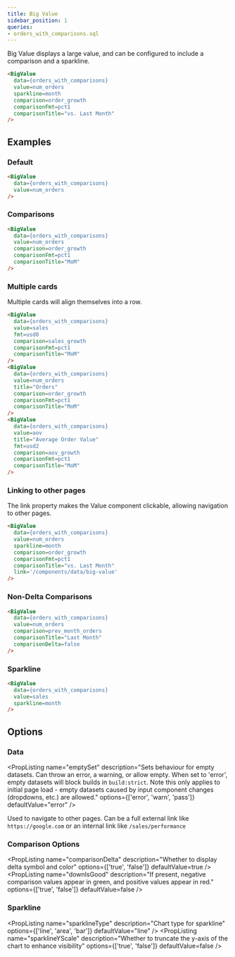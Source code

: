 ```yaml
---
title: Big Value
sidebar_position: 1
queries: 
- orders_with_comparisons.sql
---
```


Big Value displays a large value, and can be configured to include a comparison and a sparkline.

<DocTab>
    <div slot='preview'>
      <BigValue 
        data={orders_with_comparisons} 
        value=num_orders
        sparkline=month
        comparison=order_growth
        comparisonFmt=pct1
        comparisonTitle="vs. Last Month"
      />
    </div>

```markdown
<BigValue 
  data={orders_with_comparisons} 
  value=num_orders
  sparkline=month
  comparison=order_growth
  comparisonFmt=pct1
  comparisonTitle="vs. Last Month"
/>
```
</DocTab>

## Examples

### Default

<DocTab>
    <div slot='preview'>
      <BigValue 
        data={orders_with_comparisons} 
        value=num_orders
      />
    </div>

```markdown
<BigValue 
  data={orders_with_comparisons} 
  value=num_orders
/>
```
</DocTab>

### Comparisons

<DocTab>
    <div slot='preview'>
      <BigValue 
        data={orders_with_comparisons} 
        value=num_orders
        comparison=order_growth
        comparisonFmt=pct1
        comparisonTitle="MoM"
      />
    </div>

```markdown
<BigValue 
  data={orders_with_comparisons} 
  value=num_orders
  comparison=order_growth
  comparisonFmt=pct1
  comparisonTitle="MoM"
/>
```
</DocTab>

### Multiple cards

Multiple cards will align themselves into a row.

<DocTab>
    <div slot='preview'>
      <BigValue 
        data={orders_with_comparisons} 
        value=sales
        fmt=usd0
        comparison=sales_growth
        comparisonFmt=pct1
        comparisonTitle="MoM"
      />
      <BigValue 
        data={orders_with_comparisons} 
        value=num_orders
        title="Orders"
        comparison=order_growth
        comparisonFmt=pct1
        comparisonTitle="MoM"
      />
      <BigValue 
        data={orders_with_comparisons} 
        value=aov
        title="Average Order Value"
        fmt=usd2
        comparison=aov_growth
        comparisonFmt=pct1
        comparisonTitle="MoM"
      />
    </div>

```markdown
<BigValue 
  data={orders_with_comparisons} 
  value=sales
  fmt=usd0
  comparison=sales_growth
  comparisonFmt=pct1
  comparisonTitle="MoM"
/>
<BigValue 
  data={orders_with_comparisons} 
  value=num_orders
  title="Orders"
  comparison=order_growth
  comparisonFmt=pct1
  comparisonTitle="MoM"
/>
<BigValue 
  data={orders_with_comparisons} 
  value=aov
  title="Average Order Value"
  fmt=usd2
  comparison=aov_growth
  comparisonFmt=pct1
  comparisonTitle="MoM"
/>
```
</DocTab>

### Linking to other pages

The link property makes the Value component clickable, allowing navigation to other pages.

<DocTab>
    <div slot='preview'>
      <BigValue 
        data={orders_with_comparisons} 
        value=num_orders
        sparkline=month
        comparison=order_growth
        comparisonFmt=pct1
        comparisonTitle="vs. Last Month"
        link='/components/data/big-value'
      />
    </div>

```html
<BigValue 
  data={orders_with_comparisons} 
  value=num_orders
  sparkline=month
  comparison=order_growth
  comparisonFmt=pct1
  comparisonTitle="vs. Last Month"
  link='/components/data/big-value'
/>
```
</DocTab>

### Non-Delta Comparisons

<DocTab>
    <div slot='preview'>
      <BigValue 
        data={orders_with_comparisons} 
        value=num_orders
        comparison=prev_month_orders
        comparisonTitle="Last Month"
        comparisonDelta=false
      />
    </div>

```html
<BigValue 
  data={orders_with_comparisons} 
  value=num_orders
  comparison=prev_month_orders
  comparisonTitle="Last Month"
  comparisonDelta=false
/>
```
</DocTab>

### Sparkline

<DocTab>
    <div slot='preview'>
      <BigValue 
        data={orders_with_comparisons} 
        value=sales
        sparkline=month
      />
    </div>

```html
<BigValue 
  data={orders_with_comparisons} 
  value=sales
  sparkline=month
/>
```
</DocTab>

## Options

### Data

<PropListing
    name="data"
    description="Query name, wrapped in curly braces"
    required=true
    options="query name"
/>
<PropListing
    name="value"
    description="Column to pull the main value from."
    required=true
    options="column name"
/>
<PropListing
    name="title"
    description="Title of the card."
    options="string"
    defaultValue="Title of the value column."
/>
<PropListing
    name="minWidth"
    description="Overrides min-width of component"
    options="% or px value"
    defaultValue="18%"
/>
<PropListing
    name="maxWidth"
    description="Adds a max-width to the component"
    options="% or px value"
/>
<PropListing
    name="fmt"
    description="Sets format for the value (<a class=markdown href='/core-concepts/formatting'>see available formats<a/>)"
    options="Excel-style format | built-in format | custom format"
/>
<PropListing
    name="emptySet"
    description="Sets behaviour for empty datasets. Can throw an error, a warning, or allow empty. When set to 'error', empty datasets will block builds in `build:strict`. Note this only applies to initial page load - empty datasets caused by input component changes (dropdowns, etc.) are allowed."
    options={['error', 'warn', 'pass']}
    defaultValue="error"
/>
<PropListing
    name="emptyMessage"
    description="Text to display when an empty dataset is received - only applies when `emptySet` is 'warn' or 'pass', or when the empty dataset is a result of an input component change (dropdowns, etc.)."
    options="string"
    defaultValue="No records"
/>

<PropListing name="link">

Used to navigate to other pages. Can be a full external link like `https://google.com` or an internal link like `/sales/performance`
</PropListing>

### Comparison Options

<PropListing
    name="comparison"
    description="Column to pull the comparison value from."
    options="column name"
/>
<PropListing
    name="comparisonTitle"
    description="Text to the right of the comparison."
    options="string"
    defaultValue="Title of the comparison column."
/>
<PropListing
    name="comparisonDelta"
    description="Whether to display delta symbol and color"
    options={['true', 'false']}
    defaultValue=true
/>
<PropListing
    name="downIsGood"
    description="If present, negative comparison values appear in green, and positive values appear in red."
    options={['true', 'false']}
    defaultValue=false
/>
<PropListing
    name="neutralMin"
    description="Sets the bottom of the range for 'neutral' values - neutral values appear in grey rather than red or green"
    options="number"
    defaultValue=0
/>
<PropListing
    name="neutralMax"
    description="Sets the top of the range for 'neutral' values - neutral values appear in grey rather than red or green"
    options="number"
    defaultValue=0
/>
<PropListing
    name="comparisonFmt"
    description="Sets format for the comparison (<a class=markdown href='/core-concepts/formatting'>see available formats<a/>)"
    options="Excel-style format | built-in format | custom format"
/>


### Sparkline

<PropListing
    name="sparkline"
    description="Column to pull the date from to create the sparkline."
    options="column name"
/>
<PropListing
    name="sparklineType"
    description="Chart type for sparkline"
    options={['line', 'area', 'bar']}
    defaultValue="line"
/>
<PropListing
    name="sparklineValueFmt"
    description="Formatting for tooltip values"
    options="format code"
    defaultValue="same as fmt if supplied"
/>
<PropListing
    name="sparklineDateFmt"
    description="Formatting for tooltip dates"
    options="format code"
    defaultValue="YYYY-MM-DD"
/>
<PropListing
    name="sparklineColor"
    description="Color of visualization"
    options="CSS name | hexademical | RGB | HSL"
/>
<PropListing
    name="sparklineYScale"
    description="Whether to truncate the y-axis of the chart to enhance visibility"
    options={['true', 'false']}
    defaultValue=false
/>
<PropListing
    name="connectGroup"
    description="Group name to connect this sparkline to other charts for synchronized tooltip hovering. Charts with the same `connectGroup` name will become connected"
    options="string"
/>